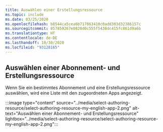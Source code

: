 ```yaml
---
title: Auswählen einer Erstellungsressource
ms.topic: include
ms.date: 03/25/2020
ms.openlocfilehash: b8544ca5cea6b717863410c0add303d32386157c
ms.sourcegitcommit: 857859267e0820d0c555f5438dc415fc861d9a6b
ms.translationtype: HT
ms.contentlocale: de-DE
ms.lasthandoff: 10/30/2020
ms.locfileid: "93128165"
---
```

## <a name="select-subscription-and-authoring-resource"></a>Auswählen einer Abonnement- und Erstellungsressource

Wenn Sie ein bestimmtes Abonnement und eine Erstellungsressource auswählen, wird eine Liste mit den zugeordneten Apps angezeigt.

:::image type="content" source="../media/select-authoring-resource/select-authoring-resource-my-english-app-2.png" alt-text="Auswählen einer Abonnement- und Erstellungsressource" lightbox="../media/select-authoring-resource/select-authoring-resource-my-english-app-2.png":::